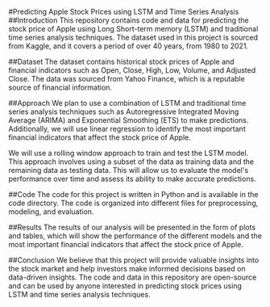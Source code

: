 #Predicting Apple Stock Prices using LSTM and Time Series Analysis
##Introduction
This repository contains code and data for predicting the stock price of Apple using Long Short-term memory (LSTM) and traditional time series analysis techniques. The dataset used in this project is sourced from Kaggle, and it covers a period of over 40 years, from 1980 to 2021.

##Dataset
The dataset contains historical stock prices of Apple and financial indicators such as Open, Close, High, Low, Volume, and Adjusted Close. The data was sourced from Yahoo Finance, which is a reputable source of financial information.

##Approach
We plan to use a combination of LSTM and traditional time series analysis techniques such as Autoregressive Integrated Moving Average (ARIMA) and Exponential Smoothing (ETS) to make predictions. Additionally, we will use linear regression to identify the most important financial indicators that affect the stock price of Apple.

We will use a rolling window approach to train and test the LSTM model. This approach involves using a subset of the data as training data and the remaining data as testing data. This will allow us to evaluate the model's performance over time and assess its ability to make accurate predictions.

##Code
The code for this project is written in Python and is available in the code directory. The code is organized into different files for preprocessing, modeling, and evaluation.

##Results
The results of our analysis will be presented in the form of plots and tables, which will show the performance of the different models and the most important financial indicators that affect the stock price of Apple.

##Conclusion
We believe that this project will provide valuable insights into the stock market and help investors make informed decisions based on data-driven insights. The code and data in this repository are open-source and can be used by anyone interested in predicting stock prices using LSTM and time series analysis techniques.
